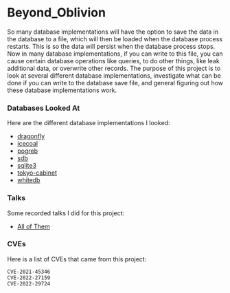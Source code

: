 # Beyond_Oblivion

So many database implementations will have the option to save the data in the database to a file, which will then be loaded when the database process restarts. This is so the data will persist when the database process stops. Now in many database implementations, if you can write to this file, you can cause certain database operations like queries, to do other things, like leak additional data, or overwrite other records. The purpose of this project is to look at several different database implementations, investigate what can be done if you can write to the database save file, and general figuring out how these database implementations work.

### Databases Looked At

Here are the different database implementations I looked:
* [dragonfly](dragonfly/readme.md)
* [icecoal](icecoal/readme.md)
* [pogreb](pogreb/readme.md)
* [sdb](sdb/readme.md)
* [sqlite3](sqlite3/readme.md)
* [tokyo-cabinet](tokyo-cabinet/readme.md)
* [whitedb](whitedb/readme.md)

### Talks

Some recorded talks I did for this project:
* [All of Them](https://www.youtube.com/watch?v=KEqI4qwgXw4&list=PLi6Qsk-pIooLk1jeWzvfzc7Obiu99hN1L)

### CVEs

Here is a list of CVEs that came from this project:
```
CVE-2021-45346
CVE-2022-27159
CVE-2022-29724
```
